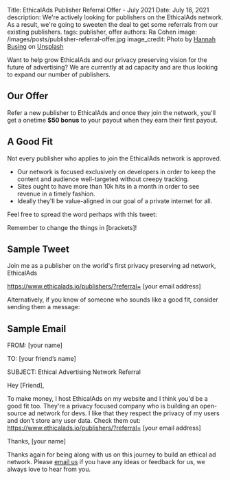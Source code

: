 Title: EthicalAds Publisher Referral Offer - July 2021
Date: July 16, 2021
description: We're actively looking for publishers on the EthicalAds network. As a result, we're going to sweeten the deal to get some referrals from our existing publishers.
tags: publisher, offer
authors: Ra Cohen
image: /images/posts/publisher-referral-offer.jpg
image_credit: <span>Photo by <a href="https://unsplash.com/@hannahbusing?utm_source=unsplash&utm_medium=referral&utm_content=creditCopyText">Hannah Busing</a> on <a href="https://unsplash.com/s/photos/hands?utm_source=unsplash&utm_medium=referral&utm_content=creditCopyText">Unsplash</a></span>

Want to help grow EthicalAds and our privacy preserving vision for the future of advertising? 
We are currently at ad capacity and are thus looking to expand our number of publishers. 

## Our Offer

Refer a new publisher to EthicalAds and once they join the network, 
you'll get a onetime **$50 bonus** to your payout when they earn their first payout. 

## A Good Fit

Not every publisher who applies to join the EthicalAds network is approved.

* Our network is focused exclusively on developers in order to keep the content and audience well-targeted without creepy tracking.
* Sites ought to have more than 10k hits in a month in order to see revenue in a timely fashion. 
* Ideally they'll be value-aligned in our goal of a private internet for all. 

Feel free to spread the word perhaps with this tweet:

Remember to change the things in [brackets]!

## Sample Tweet

Join me as a publisher on the world's first privacy preserving ad network, EthicalAds

https://www.ethicalads.io/publishers/?referral= [your email address]


Alternatively, if you know of someone who sounds like a good fit, consider sending them a message:

## Sample Email


FROM: [your name]

TO: [your friend’s name]

SUBJECT: Ethical Advertising Network Referral

Hey [Friend],

To make money, I host EthicalAds on my website and I think you'd be a good fit too. 
They're a privacy focused company who is building an open-source ad network for devs. 
I like that they respect the privacy of my users and don't store any user data. 
Check them out: https://www.ethicalads.io/publishers/?referral= [your email address]

Thanks, [your name]



Thanks again for being along with us on this journey to build an ethical ad network.
Please [email us](mailto:ads@ethicalads.io) if you have any ideas or feedback for us,
we always love to hear from you.
